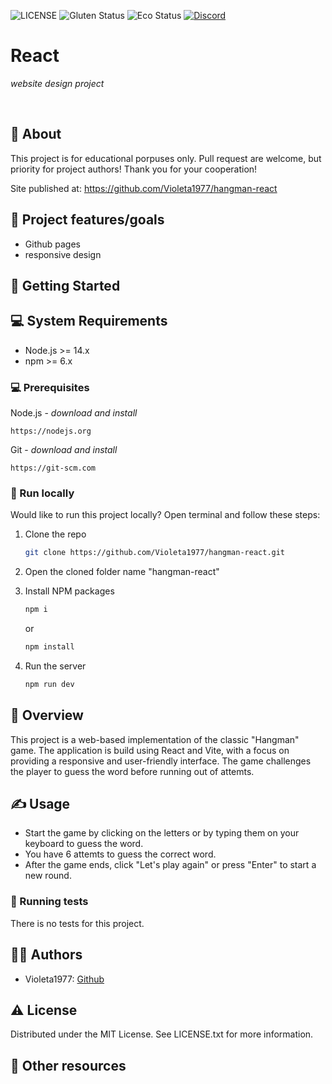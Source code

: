 ![LICENSE](https://img.shields.io/badge/license-MIT-blue.svg?style=flat-square)
![Gluten Status](https://img.shields.io/badge/Gluten-Free-green.svg)
![Eco Status](https://img.shields.io/badge/ECO-Friendly-green.svg)
[![Discord](https://discord.com/api/guilds/571393319201144843/widget.png)](https://discord.gg/dRwW4rw)

# React

_website design project_

<br>

## 🌟 About

This project is for educational porpuses only. Pull request are welcome, but priority for project authors! Thank you for your cooperation!

Site published at: https://github.com/Violeta1977/hangman-react

## 🎯 Project features/goals

-   Github pages
-   responsive design

## 🧰 Getting Started

## 💻 System Requirements

-   Node.js >= 14.x
-   npm >= 6.x

### 💻 Prerequisites

Node.js - _download and install_

```
https://nodejs.org
```

Git - _download and install_

```
https://git-scm.com
```

### 🏃 Run locally

Would like to run this project locally? Open terminal and follow these steps:

1. Clone the repo

    ```sh
    git clone https://github.com/Violeta1977/hangman-react.git
    ```

2. Open the cloned folder name "hangman-react"

3. Install NPM packages
    ```sh
    npm i
    ```
    or
    ```sh
    npm install
    ```
4. Run the server
    ```sh
    npm run dev
    ```

## 👀 Overview

This project is a web-based implementation of the classic "Hangman" game. The application is build using React and Vite, with a focus on providing a responsive and user-friendly interface. The game challenges the player to guess the word before running out of attemts.

## ✍️ Usage

-   Start the game by clicking on the letters or by typing them on your keyboard to guess the word.
-   You have 6 attemts to guess the correct word.
-   After the game ends, click "Let's play again" or press "Enter" to start a new round.

### 🧪 Running tests

There is no tests for this project.

## 👱🏻 Authors

-   Violeta1977: [Github](https://github.com/Violeta1977)

## ⚠️ License

Distributed under the MIT License. See LICENSE.txt for more information.

## 🔗 Other resources
